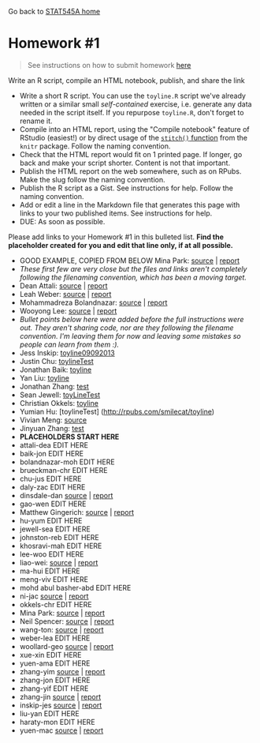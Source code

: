 Go back to [STAT545A home](current.html)

Homework #1
========================================================

> See instructions on how to submit homework [here](hw00_instructions.html)

Write an R script, compile an HTML notebook, publish, and share the link

  * Write a short R script. You can use the `toyline.R` script we've already written or a similar small *self-contained* exercise, i.e. generate any data needed in the script itself. If you repurpose `toyline.R`, don't forget to rename it.
  * Compile into an HTML report, using the "Compile notebook" feature of RStudio (easiest!) or by direct usage of the [`stitch()` function](http://yihui.name/knitr/demo/stitch/) from the `knitr` package. Follow the naming convention.
  * Check that the HTML report would fit on 1 printed page. If longer, go back and make your script shorter. Content is not that important.
  * Publish the HTML report on the web somewhere, such as on RPubs. Make the slug follow the naming convention.
  * Publish the R script as a Gist. See instructions for help. Follow the naming convention.
  * Add or edit a line in the Markdown file that generates this page with links to your two published items. See instructions for help.
  * DUE: As soon as possible.
  
Please add links to your Homework #1 in this bulleted list.  __Find the placeholder created for you and edit that line only, if at all possible.__
  
  * GOOD EXAMPLE, COPIED FROM BELOW Mina Park: [source](https://gist.github.com/parkm87/6541659#file-stat545a-2013-hw01_park-min-r) | [report](http://rpubs.com/parkm87/stat545a-2013-hw01_park-min)
  * _These first few are very close but the files and links aren't completely following the filenaming convention, which has been a moving target._
  * Dean Attali: [source](https://gist.github.com/daattali/6541111#file-stat545a-2013-hw01_attalidea-r) | [report](http://rpubs.com/daattali/STAT545A-2013-hw01_attaliDea)
  * Leah Weber: [source](https://gist.github.com/lweber21/6540819#file-stat545a-2013-hw01_weberlea-r) | [report](http://rpubs.com/lweber21/8425)
  * Mohammadreza Bolandnazar: [source](https://gist.github.com/ArephB/6534103) | [report](http://rpubs.com/aref/8410)
  * Wooyong Lee: [source](https://gist.github.com/folias/6537968) | [report](http://rpubs.com/folias/STAT545A-2013-hw02_leeWoo)
  * _Bullet points below here were added before the full instructions were out. They aren't sharing code, nor are they following the filename convention. I'm leaving them for now and leaving some mistakes so people can learn from them :)._
  * Jess Inskip: [toyline09092013](http://rpubs.com/jinskip/toyline09092013)
  * Justin Chu: [toylineTest](http://rpubs.com/cjustin/8316)
  * Jonathan Baik: [toyline](http://rpubs.com/jonnybaik/toyline)
  * Yan Liu: [toyline](http://rpubs.com/swallow0001/8296)
  * Jonathan Zhang: [test](http://rpubs.com/jzhang722/8350)
  * Sean Jewell: [toyLineTest](http://rpubs.com/jewellsean/8225)
  * Christian Okkels: [toyline](http://rpubs.com/cbokkels/toyline)
  * Yumian Hu: [toylineTest] (http://rpubs.com/smilecat/toyline)
  * Vivian Meng: [source](http://rpubs.com/vmeng321/cm01-toyline)
  * Jinyuan Zhang: [test](http://rpubs.com/zhangjinyuan/8397)
  * __PLACEHOLDERS START HERE__
  * attali-dea EDIT HERE
  * baik-jon EDIT HERE
  * bolandnazar-moh EDIT HERE
  * brueckman-chr EDIT HERE
  * chu-jus EDIT HERE
  * daly-zac EDIT HERE
  * dinsdale-dan [source](https://gist.github.com/danieldinsdale/6544174#file-stat545a-2013-hw01_dinsdale-dan-r) | [report](http://rpubs.com/danieldinsdale/stat545a-2013-hw01_dinsdale-dan)
  * gao-wen EDIT HERE
  * Matthew Gingerich: [source](https://gist.github.com/MattGingerich/6543524#file-stat545a-2013-hw01_gingerich-mat-r) | [report](http://rpubs.com/majugi/stat545a-2013-hw01_gingerich-mat)
  * hu-yum EDIT HERE
  * jewell-sea EDIT HERE
  * johnston-reb EDIT HERE
  * khosravi-mah EDIT HERE
  * lee-woo EDIT HERE
  * liao-wei: [source](https://gist.github.com/feiba/6545785#file-stat545a-2013-hw01_liao_wei-r) | [report](http://rpubs.com/winson/stat545a-2013-hw01_liao_wei)
  * ma-hui EDIT HERE
  * meng-viv EDIT HERE
  * mohd abul basher-abd EDIT HERE
  * ni-jac [source](https://gist.github.com/jacknii/6545831#file-stat545a-2013-hw01_ni-jac-r) | [report](http://rpubs.com/jackni/stat545a-2013-hw01_ni-jac)
  * okkels-chr EDIT HERE
  * Mina Park: [source](https://gist.github.com/parkm87/6541659#file-stat545a-2013-hw01_park-min-r) | [report](http://rpubs.com/parkm87/stat545a-2013-hw01_park-min)
  * Neil Spencer: [source](https://gist.github.com/neilspencer/6542018#file-stat545a-2013-hw01_spencer-nei-r) | [report](http://rpubs.com/neil_spencer/stat545a-2013-hw01_spencer-nei)
  * wang-ton: [source](https://gist.github.com/yzhxh/6542473#file-stat545a-2013-hw01_wang-ton-r) | [report](http://rpubs.com/yzhxh/stat545a-2013-hw01_wang-ton)
  * weber-lea EDIT HERE
  * woollard-geo [source](https://gist.github.com/geoffwoollard/6545119#file-stat545a-2013-hw01_woollard-geo-rmd) | [report](http://rpubs.com/gwoollard/stat545a-2013-hw01_woollard-geo)
  * xue-xin EDIT HERE
  * yuen-ama EDIT HERE
  * zhang-yim [source](https://gist.github.com/zym268/6543854#file-stat545a-2013-hw01_zhang-yim-r) | [report](http://rpubs.com/zym268/stat545a-2013-hw01_zhang-yim)
  * zhang-jon EDIT HERE
  * zhang-yif EDIT HERE
  * zhang-jin [source](https://gist.github.com/0527zhangjinyuan/6546688#file-stat545a-2013-hw01_zhang-jin-r) | [report](http://rpubs.com/zhangjinyuan/stat545a-2013-hw01_zhang-jin)
  * inskip-jes [source](https://gist.github.com/jinskip/6546533#file-stat545a-2013-hw01_inskip-jes-r) | [report](http://rpubs.com/jinskip/stat545a-2013-hw01_inskip-jes)
  * liu-yan EDIT HERE
  * haraty-mon EDIT HERE
  * yuen-mac [source](https://gist.github.com/myuen/6546602#file-stat545a-2013-hw01_yuen-mac-r) | [report](http://rpubs.com/myuen/stat545a-2013-hw01_yuen-mac)

